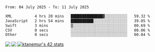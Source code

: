 <!--START_SECTION:waka-->

```txt
From: 04 July 2025 - To: 11 July 2025

XML          4 hrs 20 mins   ██████████████▓░░░░░░░░░░   59.32 %
JavaScript   2 hrs 54 mins   ██████████░░░░░░░░░░░░░░░   39.85 %
Swift        3 mins          ▒░░░░░░░░░░░░░░░░░░░░░░░░   00.69 %
CSV          0 secs          ░░░░░░░░░░░░░░░░░░░░░░░░░   00.06 %
Other        0 secs          ░░░░░░░░░░░░░░░░░░░░░░░░░   00.04 %
```

<!--END_SECTION:waka-->
<a href="https://github.com/anuraghazra/github-readme-stats">
  <img align="left" src="https://github-readme-stats.vercel.app/api?username=Tanesan&count_private=true&show_icons=true" />
<img align="left" src="https://github-readme-stats.vercel.app/api/top-langs/?username=Tanesan" />
</a>

[![ktanemur's 42 stats](https://badge42.vercel.app/api/v2/cl1wslf6s002109l771rng2w8/stats?cursusId=21&coalitionId=62)](https://github.com/JaeSeoKim/badge42)
